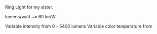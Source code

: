 Ring Light for my sister.

lumens/watt ~= 60 lm/W

Variable intensity from 0 - 5400 lumens
Variable color temperature from 